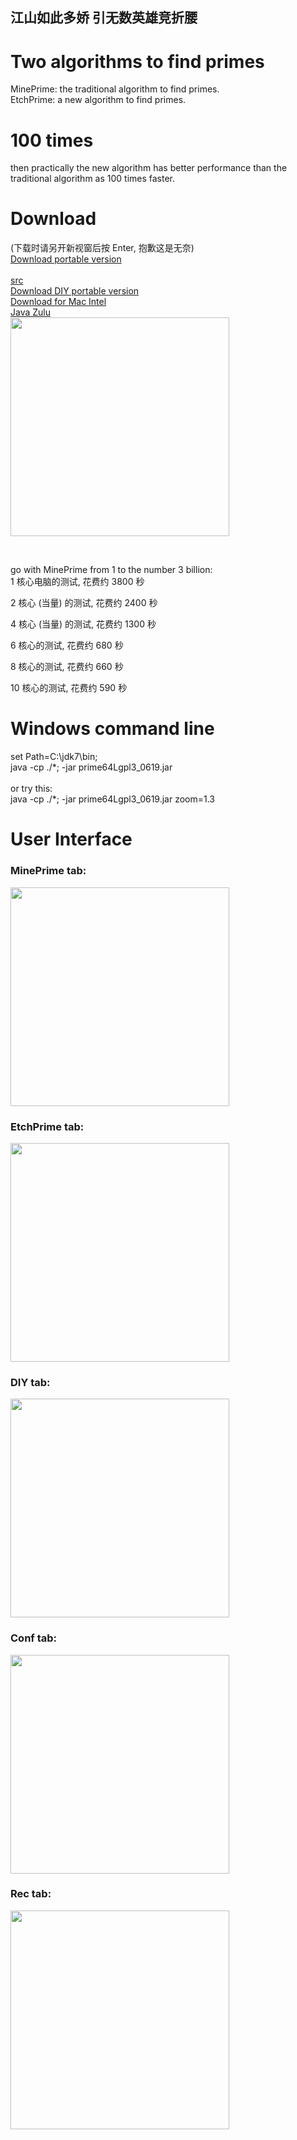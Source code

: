 ## 江山如此多娇 引无数英雄竞折腰
# Two algorithms to find primes
MinePrime: the traditional algorithm to find primes.<br/>
EtchPrime: a new algorithm to find primes.

# 100 times  
then practically the new algorithm has better performance than the traditional algorithm as 100 times faster.

# Download
(下载时请另开新视窗后按 Enter, 抱歉这是无奈)<br/>
<a href="http://c64.tw/d2.jsp" target="_blank" > Download portable version </a><br/>		
<a href="http://c64.tw/w20/o/viewOpenSrc.jsp" target="_blank" > src </a><br/>
<a href="http://c64.tw/w20/prime64Lgpl/prime64Lgpl3DiyPortable.zip" target="_blank" > Download DIY portable version </a><br/>
<a href="http://c64.tw/w20/prime64Lgpl/java7MacIntel.gz" target="_blank" > Download for Mac Intel </a>
<br/>
<a href="https://www.azul.com/downloads/zulu-community/?version=java-11-lts&os=macos&architecture=x86-64-bit&package=jre" target="_blank" > Java Zulu </a>
<br/>
<img
		src="http://c64.tw/r20/main/image/prime64UI.png"
		width="350px"
		border="0" /> 
		
<br/>

go with MinePrime from 1 to the number 3 billion:<br/>
1 核心电脑的测试, 花费约 3800 秒<br/>

2 核心 (当量) 的测试, 花费约 2400 秒<br/>

4 核心 (当量) 的测试, 花费约 1300 秒<br/>

6 核心的测试, 花费约 680 秒<br/>

8 核心的测试, 花费约 660 秒<br/>

10 核心的测试, 花费约 590 秒<br/>

# Windows command line
set Path=C:\jdk7\bin;<br/>
java -cp ./\*; -jar prime64Lgpl3_0619.jar<br/>
<br/>
or try this:<br/>
java -cp ./\*; -jar prime64Lgpl3_0619.jar zoom=1.3


# User Interface
### MinePrime tab: <br/>
<img
		src="http://c64.tw/r20/main/image/prime64UI_MP.png"
		width="350px"
		border="0" /> 
<br/>
### EtchPrime tab: <br/>
<img
		src="http://c64.tw/r20/main/image/prime64UI_EP.png"
		width="350px"
		border="0" /> 
<br/>
### DIY tab: <br/>
<img
		src="http://c64.tw/r20/main/image/prime64UI_DIY.png"
		width="350px"
		border="0" /> 
<br/>
### Conf tab: <br/>
<img
		src="http://c64.tw/r20/main/image/prime64UI_Conf.png"
		width="350px"
		border="0" /> 
<br/>
### Rec tab: <br/>
<img
		src="http://c64.tw/r20/main/image/prime64UI_Rec.png"
		width="350px"
		border="0" /> 
<br/>
